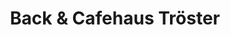 ---
title: "Back & Cafehaus Tröster"
url: /finnentrop/back-und-cafehaus-troester/
shop: Bäckerei
---
